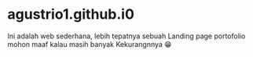 # agustrio1.github.i0

Ini adalah web sederhana, lebih tepatnya sebuah 
Landing page portofolio mohon maaf kalau masih banyak 
Kekurangnnya 😁
